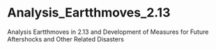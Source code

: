 # Analysis_Eartthmoves_2.13
Analysis Eartthmoves in 2.13 and Development of Measures for Future Aftershocks and Other Related Disasters
